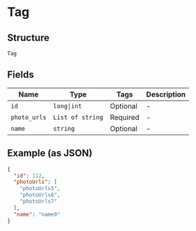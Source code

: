 
# Tag

## Structure

`Tag`

## Fields

| Name | Type | Tags | Description |
|  --- | --- | --- | --- |
| `id` | `long\|int` | Optional | - |
| `photo_urls` | `List of string` | Required | - |
| `name` | `string` | Optional | - |

## Example (as JSON)

```json
{
  "id": 112,
  "photoUrls": [
    "photoUrls5",
    "photoUrls6",
    "photoUrls7"
  ],
  "name": "name0"
}
```

